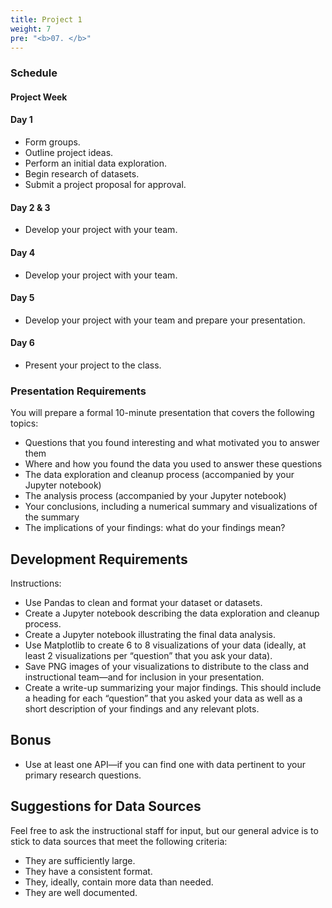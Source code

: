 ```yaml
---
title: Project 1 
weight: 7
pre: "<b>0️7. </b>"
---
```


### Schedule 

#### Project Week 
#### Day 1 
* Form groups.
* Outline project ideas.
* Perform an initial data exploration.
* Begin research of datasets.
* Submit a project proposal for approval.
#### Day 2 & 3
* Develop your project with your team.

#### Day 4
* Develop your project with your team.
#### Day 5 
* Develop your project with your team and prepare your presentation.
#### Day 6
* Present your project to the class.

### Presentation Requirements
You will prepare a formal 10-minute presentation that covers the following topics:

* Questions that you found interesting and what motivated you to answer them
* Where and how you found the data you used to answer these questions
* The data exploration and cleanup process (accompanied by your Jupyter notebook)
* The analysis process (accompanied by your Jupyter notebook)
* Your conclusions, including a numerical summary and visualizations of the summary
* The implications of your findings: what do your findings mean?

## Development Requirements
Instructions: 
* Use Pandas to clean and format your dataset or datasets.
* Create a Jupyter notebook describing the data exploration and cleanup process.
* Create a Jupyter notebook illustrating the final data analysis.
* Use Matplotlib to create 6 to 8 visualizations of your data
(ideally, at least 2 visualizations per “question” that you ask your data).
* Save PNG images of your visualizations to distribute to the class and instructional team—and for
inclusion in your presentation.
* Create a write-up summarizing your major findings. This should include a heading for each “question”
that you asked your data as well as a short description of your findings and any relevant plots.

## Bonus 
* Use at least one API—if you can find one with data pertinent to your primary research questions.



## Suggestions for Data Sources
Feel free to ask the instructional staff for input, but our general advice is to stick
to data sources that meet the following criteria:
* They are sufficiently large.
* They have a consistent format.
* They, ideally, contain more data than needed.
* They are well documented.
